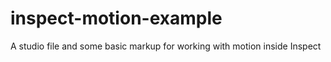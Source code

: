 # inspect-motion-example
A studio file and some basic markup for working with motion inside Inspect
